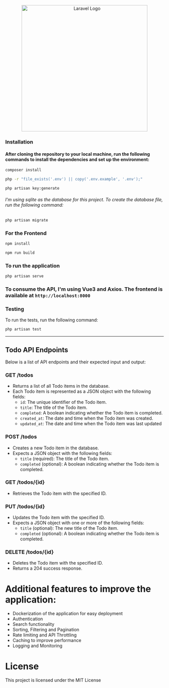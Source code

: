 <p align="center"><a href="https://laravel.com" target="_blank"><img src="https://raw.githubusercontent.com/laravel/art/master/logo-lockup/5%20SVG/2%20CMYK/1%20Full%20Color/laravel-logolockup-cmyk-red.svg" width="400" alt="Laravel Logo"></a></p>




### Installation

#### After cloning the repository to your local machine, run the following commands to install the dependencies and set up the environment:
```sh
composer install 
```

```sh
php -r "file_exists('.env') || copy('.env.example', '.env');"
```
```sh
php artisan key:generate
```
###### I'm using sqlite as the database for this project. To create the database file, run the following command:
```sh
php artisan migrate
```
### For the Frontend

```sh
npm install
```
```sh
npm run build
```

### To run the application
```sh
php artisan serve
```
### To consume the API, I'm using Vue3 and Axios. The frontend is available at `http://localhost:8000`

### Testing
To run the tests, run the following command:
```sh
php artisan test
```

___



## Todo API Endpoints

Below is a list of API endpoints and their expected input and output:
### GET /todos
- Returns a list of all Todo items in the database.
- Each Todo item is represented as a JSON object with the following fields:
  - `id`: The unique identifier of the Todo item.
  - `title`: The title of the Todo item.
  - `completed`: A boolean indicating whether the Todo item is completed.
  - `created_at`: The date and time when the Todo item was created.
  - `updated_at`: The date and time when the Todo item was last updated

### POST /todos
- Creates a new Todo item in the database.
- Expects a JSON object with the following fields:
  - `title` (required): The title of the Todo item.
  - `completed` (optional): A boolean indicating whether the Todo item is completed.

### GET /todos/{id}
- Retrieves the Todo item with the specified ID.

### PUT /todos/{id}
- Updates the Todo item with the specified ID.
- Expects a JSON object with one or more of the following fields:
  - `title` (optional): The new title of the Todo item.
  - `completed` (optional): A boolean indicating whether the Todo item is completed.

### DELETE /todos/{id}
- Deletes the Todo item with the specified ID.
- Returns a 204 success response.

# Additional features to improve the application:
- Dockerization of the application for easy deployment
- Authentication
- Search functionality
- Sorting, Filtering and Pagination
- Rate limiting and API Throttling
- Caching to improve performance
- Logging and Monitoring


# License
This project is licensed under the MIT License 


